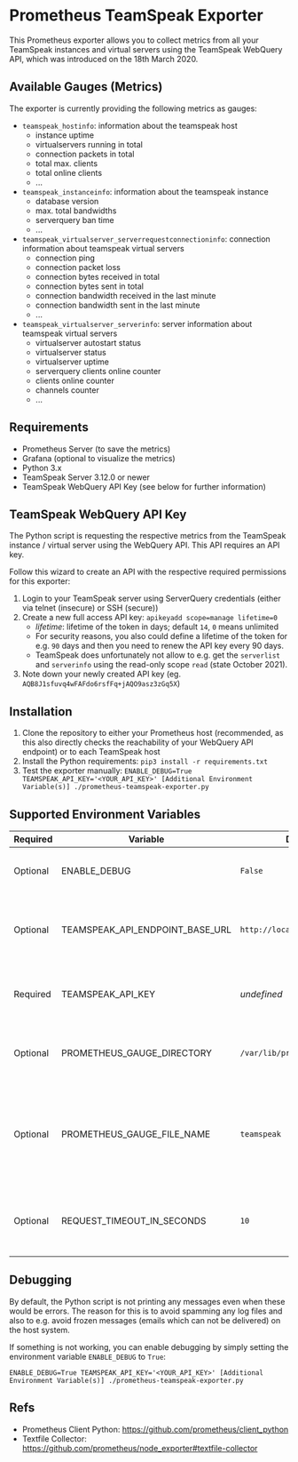 # Prometheus TeamSpeak Exporter

This Prometheus exporter allows you to collect metrics from all your TeamSpeak instances and virtual servers using the TeamSpeak WebQuery API, which was introduced on the 18th March 2020.

## Available Gauges (Metrics)

The exporter is currently providing the following metrics as gauges:

- `teamspeak_hostinfo`: information about the teamspeak host
    - instance uptime
    - virtualservers running in total
    - connection packets in total
    - total max. clients
    - total online clients
    - ...
- `teamspeak_instanceinfo`: information about the teamspeak instance
    - database version
    - max. total bandwidths
    - serverquery ban time
    - ...
- `teamspeak_virtualserver_serverrequestconnectioninfo`: connection information about teamspeak virtual servers
    - connection ping
    - connection packet loss
    - connection bytes received in total
    - connection bytes sent in total
    - connection bandwidth received in the last minute
    - connection bandwidth sent in the last minute
    - ...
- `teamspeak_virtualserver_serverinfo`: server information about teamspeak virtual servers
    - virtualserver autostart status
    - virtualserver status
    - virtualserver uptime
    - serverquery clients online counter
    - clients online counter
    - channels counter
    - ...

## Requirements

- Prometheus Server (to save the metrics)
- Grafana (optional to visualize the metrics)
- Python 3.x
- TeamSpeak Server 3.12.0 or newer
- TeamSpeak WebQuery API Key (see below for further information)

## TeamSpeak WebQuery API Key

The Python script is requesting the respective metrics from the TeamSpeak instance / virtual server using the WebQuery API. This API requires an API key.

Follow this wizard to create an API with the respective required permissions for this exporter:

1. Login to your TeamSpeak server using ServerQuery credentials (either via telnet (insecure) or SSH (secure))
2. Create a new full access API key: `apikeyadd scope=manage lifetime=0`
    - _lifetime_: lifetime of the token in days; default `14`, `0` means unlimited
    - For security reasons, you also could define a lifetime of the token for e.g. `90` days and then you need to renew the API key every 90 days.
    - TeamSpeak does unfortunately not allow to e.g. get the `serverlist` and `serverinfo` using the read-only scope `read` (state October 2021).
3. Note down your newly created API key (eg. `AQB8J1sfuvq4wFAFdo6rsfFq+jAQO9asz3zGq5X`)

## Installation

1. Clone the repository to either your Prometheus host (recommended, as this also directly checks the reachability of your WebQuery API endpoint) or to each TeamSpeak host
2. Install the Python requirements: `pip3 install -r requirements.txt`
3. Test the exporter manually: `ENABLE_DEBUG=True TEAMSPEAK_API_KEY='<YOUR_API_KEY>' [Additional Environment Variable(s)] ./prometheus-teamspeak-exporter.py`

## Supported Environment Variables

| Required | Variable | Default | Description |
| ---------| -------- | ------- | ----------- |
| Optional | ENABLE_DEBUG | `False` | Set to `True` to enable debugging messages |
| Optional | TEAMSPEAK_API_ENDPOINT_BASE_URL | `http://localhost:10080`  | Your TeamSpeak WebQuery API endpoint base URL |
| Required | TEAMSPEAK_API_KEY | _undefined_ | Your TeamSpeak WebQuery API key (see above) |
| Optional | PROMETHEUS_GAUGE_DIRECTORY | `/var/lib/prometheus/gauges/` | The directory, where the metrics will be saved |
| Optional | PROMETHEUS_GAUGE_FILE_NAME | `teamspeak` | The name of the file, in which the metrics will be saved (without `.prom` file extension) |
| Optional | REQUEST_TIMEOUT_IN_SECONDS | `10` | The time in seconds, when a WebQuery API request will timeout |

## Debugging

By default, the Python script is not printing any messages even when these would be errors. The reason for this is to avoid spamming any log files and also to e.g. avoid frozen messages (emails which can not be delivered) on the host system.

If something is not working, you can enable debugging by simply setting the environment variable `ENABLE_DEBUG` to `True`:

`ENABLE_DEBUG=True TEAMSPEAK_API_KEY='<YOUR_API_KEY>' [Additional Environment Variable(s)] ./prometheus-teamspeak-exporter.py`

## Refs

- Prometheus Client Python: https://github.com/prometheus/client_python
- Textfile Collector: https://github.com/prometheus/node_exporter#textfile-collector
